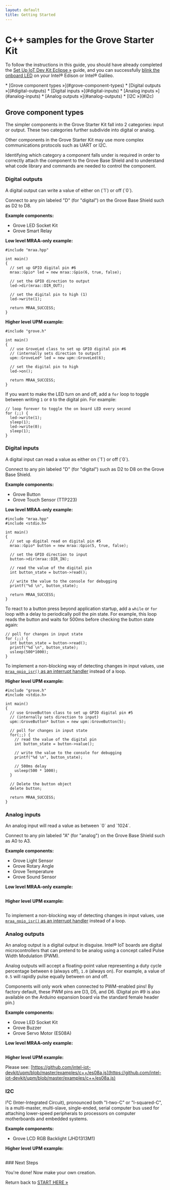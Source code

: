 ```yaml
---
layout: default
title: Getting Started
---
```


# C++ samples for the Grove Starter Kit

To follow the instructions in this guide, you should have already completed the [Set Up IoT Dev Kit Eclipse »](../../../ide_setup/eclipse/setup.html) guide, and you can successfully [blink the onboard LED](../../../ide_setup/eclipse/create_project.html) on your Intel® Edison or Intel® Galileo.

<div id="toc" class="box" markdown="1">
* [Grove component types »](#grove-component-types)
  * [Digital outputs »](#digital-outputs)
  * [Digital inputs »](#digital-inputs)
  * [Analog inputs »](#analog-inputs)
  * [Analog outputs »](#analog-outputs)
  * [I2C »](#i2c)
</div>

## Grove component types

The simpler components in the Grove Starter Kit fall into 2 categories: input or output. These two categories further subdivide into digital or analog. 

Other components in the Grove Starter Kit may use more complex communications protocols such as UART or I2C.

Identifying which category a component falls under is required in order to correctly attach the component to the Grove Base Shield and to understand what code library and commands are needed to control the component.


### Digital outputs

<div class="tldr" markdown="1">
A digital output can write a value of either on (`1`) or off (`0`).

Connect to any pin labeled "D" (for "digital") on the Grove Base Shield such as D2 to D8.
</div>

**Example components:**

* Grove LED Socket Kit
* Grove Smart Relay

**Low level MRAA-only example:**

```
#include "mraa.hpp"

int main()
{
  // set up GPIO digital pin #6
  mraa::Gpio* led = new mraa::Gpio(6, true, false);

  // set the GPIO direction to output
  led->dir(mraa::DIR_OUT);

  // set the digital pin to high (1)
  led->write(1);

  return MRAA_SUCCESS;
}
```

**Higher level UPM example:**

```
#include "grove.h"

int main()
{
  // use GroveLed class to set up GPIO digital pin #6
  // (internally sets direction to output)
  upm::GroveLed* led = new upm::GroveLed(6);

  // set the digital pin to high
  led->on();

  return MRAA_SUCCESS;
}
```

If you want to make the LED turn on and off, add a `for` loop to toggle between writing `1` or `0` to the digital pin. For example:

```
// loop forever to toggle the on board LED every second
for (;;) {
  led->write(1);
  sleep(1);
  led->write(0);
  sleep(1);
}
```  

### Digital inputs

<div class="tldr" markdown="1">
A digital input can read a value as either on (`1`) or off (`0`).

Connect to any pin labeled "D" (for "digital") such as D2 to D8 on the Grove Base Shield.
</div>

**Example components:**

* Grove Button
* Grove Touch Sensor (TTP223)

**Low level MRAA-only example:**

```
#include "mraa.hpp"
#include <stdio.h>

int main()
{
  // set up digital read on digital pin #5
  mraa::Gpio* button = new mraa::Gpio(5, true, false);

  // set the GPIO direction to input
  button->dir(mraa::DIR_IN);

  // read the value of the digital pin
  int button_state = button->read();

  // write the value to the console for debugging
  printf("%d \n", button_state);

  return MRAA_SUCCESS;
}
```

To react to a button press beyond application startup, add a `while` or `for` loop with a delay to periodically poll the pin state. For example, this loop reads the button and waits for 500ms before checking the button state again:

```
// poll for changes in input state
for (;;) {
  int button_state = button->read();
  printf("%d \n", button_state);
  usleep(500*1000);
}
```

To implement a non-blocking way of detecting changes in input values, use [`mraa_gpio_isr()` as an interrupt handler](https://software.intel.com/en-us/articles/internet-of-things-using-mraa-to-abstract-platform-io-capabilities#_Toc4.2) instead of a loop.

**Higher level UPM example:**

```
#include "grove.h"
#include <stdio.h>

int main()
{
  // use GroveButton class to set up GPIO digital pin #5
  // (internally sets direction to input)
  upm::GroveButton* button = new upm::GroveButton(5);

  // poll for changes in input state
  for(;;) {
    // read the value of the digital pin
    int button_state = button->value();

    // write the value to the console for debugging
    printf("%d \n", button_state);
    
    // 500ms delay
    usleep(500 * 1000);
  }

  // Delete the button object
  delete button;

  return MRAA_SUCCESS;
}
```

### Analog inputs

<div class="tldr" markdown="1">
An analog input will read a value as between `0` and `1024`.

Connect to any pin labeled "A" (for "analog") on the Grove Base Shield such as A0 to A3.
</div>

**Example components:**

* Grove Light Sensor
* Grove Rotary Angle
* Grove Temperature
* Grove Sound Sensor

**Low level MRAA-only example:**

```

```

**Higher level UPM example:**

```

```

To implement a non-blocking way of detecting changes in input values, use [`mraa_gpio_isr()` as an interrupt handler](https://software.intel.com/en-us/articles/internet-of-things-using-mraa-to-abstract-platform-io-capabilities#_Toc4.2) instead of a loop.

### Analog outputs

<div class="tldr" markdown="1">
An analog output is a digital output in disguise. Intel® IoT boards are digital microcontrollers that can pretend to be analog using a concept called Pulse Width Modulation (PWM). 

Analog outputs will accept a floating-point value representing a duty cycle percentage between `0` (always off), `1.0` (always on). For example, a value of `0.5` will rapidly pulse equally between on and off.

Components will only work when connected to PWM-enabled pins! By factory default, these PWM pins are D3, D5, and D6. (Digital pin #9 is also available on the Arduino expansion board via the standard female header pin.)
</div>

**Example components:**

* Grove LED Socket Kit
* Grove Buzzer
* Grove Servo Motor (ES08A)

**Low level MRAA-only example:**

```

```

**Higher level UPM example:**

Please see: [https://github.com/intel-iot-devkit/upm/blob/master/examples/c++/es08a.js](https://github.com/intel-iot-devkit/upm/blob/master/examples/c++/es08a.js)


### I2C

<div class="tldr" markdown="1">
I²C (Inter-Integrated Circuit), pronounced both "I-two-C" or "I-squared-C", is a multi-master, multi-slave, single-ended, serial computer bus used for attaching lower-speed peripherals to processors on computer motherboards and embedded systems.
</div>

**Example components:**

* Grove LCD RGB Backlight (JHD1313M1)

**Higher level UPM example:**

```

```

<div id="next-steps" class="note" markdown="1">
### Next Steps

You're done! Now make your own creation. 

Return back to [START HERE »](../../../index.html#now-make-your-own-creation)
</div>
